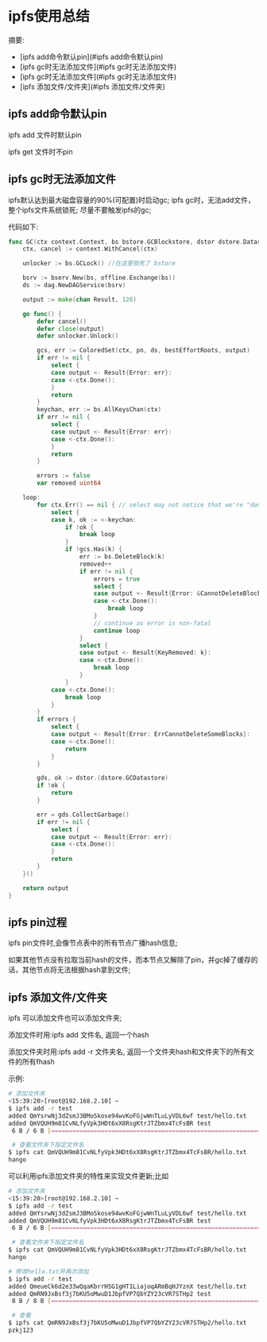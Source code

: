 # ipfs使用总结

摘要:

- [ipfs add命令默认pin](#ipfs add命令默认pin)
- [ipfs gc时无法添加文件](#ipfs gc时无法添加文件)
- [ipfs gc时无法添加文件](#ipfs gc时无法添加文件)
- [ipfs 添加文件/文件夹](#ipfs 添加文件/文件夹)



## ipfs add命令默认pin

ipfs add 文件时默认pin

ipfs get 文件时不pin




## ipfs gc时无法添加文件
ipfs默认达到最大磁盘容量的90%(可配置)时启动gc; ipfs gc时，无法add文件，整个ipfs文件系统锁死; 尽量不要触发ipfs的gc;

代码如下:

```go
func GC(ctx context.Context, bs bstore.GCBlockstore, dstor dstore.Datastore, pn pin.Pinner, bestEffortRoots []cid.Cid) <-chan Result {
	ctx, cancel := context.WithCancel(ctx)

	unlocker := bs.GCLock() //在这里锁死了 bstore

	bsrv := bserv.New(bs, offline.Exchange(bs))
	ds := dag.NewDAGService(bsrv)

	output := make(chan Result, 128)

	go func() {
		defer cancel()
		defer close(output)
		defer unlocker.Unlock()

		gcs, err := ColoredSet(ctx, pn, ds, bestEffortRoots, output)
		if err != nil {
			select {
			case output <- Result{Error: err}:
			case <-ctx.Done():
			}
			return
		}
		keychan, err := bs.AllKeysChan(ctx)
		if err != nil {
			select {
			case output <- Result{Error: err}:
			case <-ctx.Done():
			}
			return
		}

		errors := false
		var removed uint64

	loop:
		for ctx.Err() == nil { // select may not notice that we're "done".
			select {
			case k, ok := <-keychan:
				if !ok {
					break loop
				}
				if !gcs.Has(k) {
					err := bs.DeleteBlock(k)
					removed++
					if err != nil {
						errors = true
						select {
						case output <- Result{Error: &CannotDeleteBlockError{k, err}}:
						case <-ctx.Done():
							break loop
						}
						// continue as error is non-fatal
						continue loop
					}
					select {
					case output <- Result{KeyRemoved: k}:
					case <-ctx.Done():
						break loop
					}
				}
			case <-ctx.Done():
				break loop
			}
		}
		if errors {
			select {
			case output <- Result{Error: ErrCannotDeleteSomeBlocks}:
			case <-ctx.Done():
				return
			}
		}

		gds, ok := dstor.(dstore.GCDatastore)
		if !ok {
			return
		}

		err = gds.CollectGarbage()
		if err != nil {
			select {
			case output <- Result{Error: err}:
			case <-ctx.Done():
			}
			return
		}
	}()

	return output
}
```



## ipfs pin过程

ipfs pin文件时,会像节点表中的所有节点广播hash信息;

如果其他节点没有拉取当前hash的文件，而本节点又解除了pin，并gc掉了缓存的话，其他节点将无法根据hash拿到文件;



## ipfs 添加文件/文件夹
ipfs 可以添加文件也可以添加文件夹; 

添加文件时用:ipfs add 文件名, 返回一个hash

添加文件夹时用:ipfs add -r 文件夹名, 返回一个文件夹hash和文件夹下的所有文件的所有fhash

示例:
```bash
# 添加文件夹
<15:39:20>[root@192.168.2.10] ~
$ ipfs add -r test
added QmYsrwNj3dZsmJ3BMoSkose94wvKoFGjwWnTLuLyVDL6wf test/hello.txt
added QmVQUH9m81CvNLfyVpk3HDt6xX8RsgKtrJTZbmx4TcFsBR test
 6 B / 6 B [================================================================================================] 100.00%<15:39:35>[root@192.168.2.10] ~

 # 查看文件夹下指定文件名
$ ipfs cat QmVQUH9m81CvNLfyVpk3HDt6xX8RsgKtrJTZbmx4TcFsBR/hello.txt
hango
```

可以利用ipfs添加文件夹的特性来实现文件更新;比如

```bash
# 添加文件夹
<15:39:20>[root@192.168.2.10] ~
$ ipfs add -r test
added QmYsrwNj3dZsmJ3BMoSkose94wvKoFGjwWnTLuLyVDL6wf test/hello.txt
added QmVQUH9m81CvNLfyVpk3HDt6xX8RsgKtrJTZbmx4TcFsBR test
 6 B / 6 B [================================================================================================] 100.00%<15:39:35>[root@192.168.2.10] ~

 # 查看文件夹下指定文件名
$ ipfs cat QmVQUH9m81CvNLfyVpk3HDt6xX8RsgKtrJTZbmx4TcFsBR/hello.txt
hango

# 修改hello.txt并再次添加
$ ipfs add -r test
added QmeueCk6d2e33wQqaKbrrHSG1gHT1LiajoqARmBqHJYznX test/hello.txt
added QmRN9JxBsf3j7bKU5oMwuD1JbpfVP7QbYZY23cVR7STHp2 test
 8 B / 8 B [================================================================================================] 100.00%<15:59:00>[root@192.168.2.10] ~

 # 查看
$ ipfs cat QmRN9JxBsf3j7bKU5oMwuD1JbpfVP7QbYZY23cVR7STHp2/hello.txt
pzkj123
```